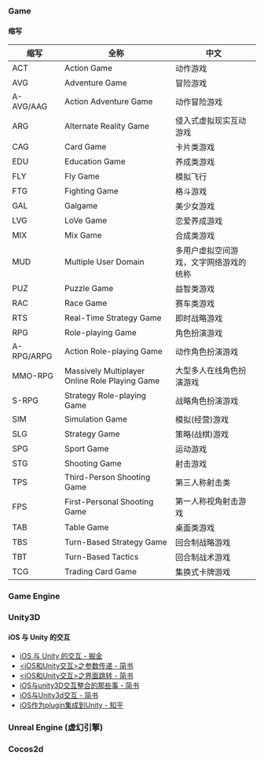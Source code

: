 ### Game
#### 缩写

| 缩写 | 全称 | 中文 |
|---|---|---|
| ACT | Action Game | 动作游戏 |
| AVG | Adventure Game | 冒险游戏 |
| A-AVG/AAG | Action Adventure Game | 动作冒险游戏 |
| ARG | Alternate Reality Game | 侵入式虚拟现实互动游戏 |
| CAG | Card Game	 | 卡片类游戏 |
| EDU | Education Game | 养成类游戏 |
| FLY | Fly Game | 模拟飞行 |
| FTG | Fighting Game | 格斗游戏 |
| GAL | Galgame | 美少女游戏 |
| LVG | LoVe Game | 恋爱养成游戏 |
| MIX | Mix Game | 合成类游戏 |
| MUD | Multiple User Domain | 多用户虚拟空间游戏，文字网络游戏的统称 |
| PUZ | Puzzle Game | 益智类游戏 |
| RAC | Race Game | 赛车类游戏 |
| RTS | Real-Time Strategy Game | 即时战略游戏 |
| RPG | Role-playing Game | 角色扮演游戏 |
| A-RPG/ARPG | Action Role-playing Game | 动作角色扮演游戏 |
| MMO-RPG | Massively Multiplayer Online Role Playing Game | 大型多人在线角色扮演游戏 |
| S-RPG | Strategy Role-playing Game | 战略角色扮演游戏 |
| SIM | Simulation Game | 模拟(经营)游戏 |
| SLG | Strategy Game | 策略(战棋)游戏 |
| SPG | Sport Game | 运动游戏 |
| STG | Shooting Game | 射击游戏 |
| TPS | Third-Person Shooting Game | 第三人称射击类 |
| FPS | First-Personal Shooting Game | 第一人称视角射击游戏 |
| TAB	 | Table Game | 桌面类游戏 |
| TBS | Turn-Based Strategy Game | 回合制战略游戏 |
| TBT | Turn-Based Tactics | 回合制战术游戏 |
| TCG | Trading Card Game | 集换式卡牌游戏 |

### Game Engine

### Unity3D
#### iOS 与 Unity 的交互
- [iOS 与 Unity 的交互 - 掘金](https://juejin.im/post/5d5fc31c518825637965f3b9) 
- [<iOS和Unity交互>之参数传递 - 简书](https://www.jianshu.com/p/86c4d9c9dafe)
- [<iOS和Unity交互>之界面跳转 - 简书](https://www.jianshu.com/p/edc784385aaf)
- [iOS与unity3D交互整合的那些事 - 简书](https://www.jianshu.com/p/9ea0f2400b88)
- [iOS与Unity3d交互 - 简书](https://www.jianshu.com/p/4c49655aff8b)
- [iOS作为plugin集成到Unity - 知乎](https://zhuanlan.zhihu.com/p/31910046)



### Unreal Engine (虚幻引擎)


### Cocos2d